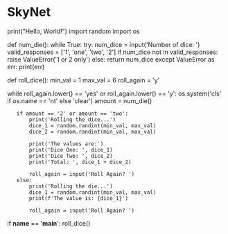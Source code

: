 # SkyNet
print("Hello, World!")
import random
import os


def num_die():
  while True:
      try:
          num_dice = input('Number of dice: ')
          valid_responses = ['1', 'one', 'two', '2']
          if num_dice not in valid_responses:
              raise ValueError('1 or 2 only')
          else:
              return num_dice
      except ValueError as err:
          print(err)


def roll_dice():
   min_val = 1
   max_val = 6
   roll_again = 'y'

   while roll_again.lower() == 'yes' or roll_again.lower() == 'y':
       os.system('cls' if os.name == 'nt' else 'clear')
       amount = num_die()

       if amount == '2' or amount == 'two':
           print('Rolling the dice...')
           dice_1 = random.randint(min_val, max_val)
           dice_2 = random.randint(min_val, max_val)

           print('The values are:')
           print('Dice One: ', dice_1)
           print('Dice Two: ', dice_2)
           print('Total: ', dice_1 + dice_2)

           roll_again = input('Roll Again? ')
       else:
           print('Rolling the die...')
           dice_1 = random.randint(min_val, max_val)
           print(f'The value is: {dice_1}')

           roll_again = input('Roll Again? ')


if __name__ == '__main__':
   roll_dice()
